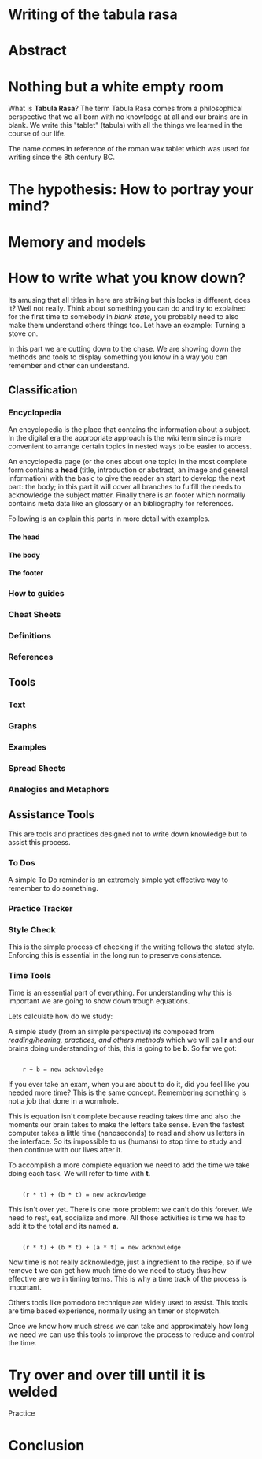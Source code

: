 # Writing of the tabula rasa

# Abstract

# Nothing but a white empty room

What is **Tabula Rasa**? The term Tabula Rasa comes from a philosophical perspective that we all born with no knowledge at all and our brains are in blank. We write this "tablet" (tabula) with all the things we learned in the course of our life.

The name comes in reference of the roman wax tablet which was used for writing since the 8th century BC.

# The hypothesis: How to portray your mind?

# Memory and models

# How to write what you know down?

Its amusing that all titles in here are striking but this looks is different, does it? Well not really. Think about something you can do and try to explained for the first time to somebody in *blank state*, you probably need to also make them understand others things too. Let have an example: Turning a stove on.

In this part we are cutting down to the chase. We are showing down the methods and tools to display something you know in a way you can remember and other can understand.


## Classification

### Encyclopedia
An encyclopedia is the place that contains the information about a subject. In the digital era the appropriate approach is the *wiki* term since is more convenient to arrange certain topics in nested ways to be easier to access.

An encyclopedia page (or the ones about one topic) in the most complete form contains a **head** (title, introduction or abstract, an image and general information) with the basic to give the reader an start to develop the next part: the body; in this part it will cover all branches to fulfill the needs to acknowledge the subject matter. Finally there is an footer which normally contains meta data like an glossary or an bibliography for references.

Following is an explain this parts in more detail with examples.

#### The head
#### The body
#### The footer

### How to guides
### Cheat Sheets
### Definitions
### References

## Tools

### Text
### Graphs
### Examples
### Spread Sheets
### Analogies and Metaphors

## Assistance Tools
This are tools and practices designed not to write down knowledge but to assist this process.

### To Dos
A simple To Do reminder is an extremely simple yet effective way to remember to do something.

### Practice Tracker

### Style Check
This is the simple process of checking if the writing follows the stated style. Enforcing this is essential in the long run to preserve consistence.

### Time Tools
Time is an essential part of everything. For understanding why this is important we are going to show down trough equations.

Lets calculate how do we study:

A simple study (from an simple perspective) its composed from *reading/hearing, practices, and others methods* which we will call **r** and our brains doing understanding of this, this is going to be **b**. So far we got:

<code>
    r + b = new acknowledge
</code>

If you ever take an exam, when you are about to do it, did you feel like you needed more time? This is the same concept. Remembering something is not a job that done in a wormhole.

This is equation isn't complete because reading takes time and also the moments our brain takes to make the letters take sense. Even the fastest computer takes a little time (nanoseconds) to read and show us letters in the interface. So its impossible to us (humans) to stop time to study and then continue with our lives after it.


To accomplish a more complete equation we need to add the time we take doing each task. We will refer to time with **t**.

<code>
    (r * t) + (b * t) = new acknowledge
</code>

This isn't over yet. There is one more problem: we can't do this forever. We need to rest, eat, socialize and more. All those activities is time we has to add it to the total and its named **a**.

<code>
    (r * t) + (b * t) + (a * t) = new acknowledge
</code>

Now time is not really acknowledge, just a ingredient to the recipe, so if we remove **t** we can get how much time do we need to study thus how effective are we in timing terms. This is why a time track of the process is important.

Others tools like pomodoro technique are widely used to assist. This tools are time based experience, normally using an timer or stopwatch.

Once we know how much stress we can take and approximately how long we need we can use this tools to improve the process to reduce and control the time.

# Try over and over till until it is welded

Practice
# Conclusion
